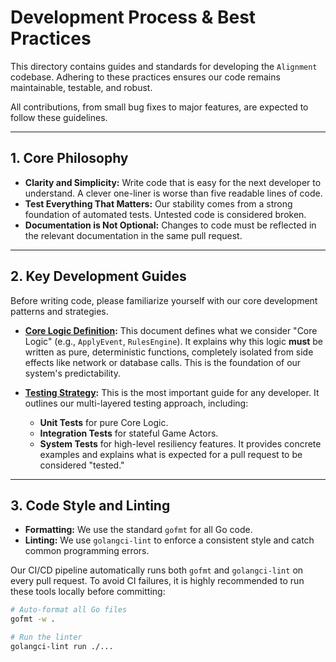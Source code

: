 # Development Process & Best Practices

This directory contains guides and standards for developing the `Alignment` codebase. Adhering to these practices ensures our code remains maintainable, testable, and robust.

All contributions, from small bug fixes to major features, are expected to follow these guidelines.

---

## 1. Core Philosophy

*   **Clarity and Simplicity:** Write code that is easy for the next developer to understand. A clever one-liner is worse than five readable lines of code.
*   **Test Everything That Matters:** Our stability comes from a strong foundation of automated tests. Untested code is considered broken.
*   **Documentation is Not Optional:** Changes to code must be reflected in the relevant documentation in the same pull request.

---

## 2. Key Development Guides

Before writing code, please familiarize yourself with our core development patterns and strategies.

*   **[Core Logic Definition](./01-core-logic-definition.md):**
    This document defines what we consider "Core Logic" (e.g., `ApplyEvent`, `RulesEngine`). It explains why this logic **must** be written as pure, deterministic functions, completely isolated from side effects like network or database calls. This is the foundation of our system's predictability.

*   **[Testing Strategy](./02-testing-strategy.md):**
    This is the most important guide for any developer. It outlines our multi-layered testing approach, including:
    *   **Unit Tests** for pure Core Logic.
    *   **Integration Tests** for stateful Game Actors.
    *   **System Tests** for high-level resiliency features.
    It provides concrete examples and explains what is expected for a pull request to be considered "tested."

---

## 3. Code Style and Linting

*   **Formatting:** We use the standard `gofmt` for all Go code.
*   **Linting:** We use `golangci-lint` to enforce a consistent style and catch common programming errors.

Our CI/CD pipeline automatically runs both `gofmt` and `golangci-lint` on every pull request. To avoid CI failures, it is highly recommended to run these tools locally before committing:

```bash
# Auto-format all Go files
gofmt -w .

# Run the linter
golangci-lint run ./...
```